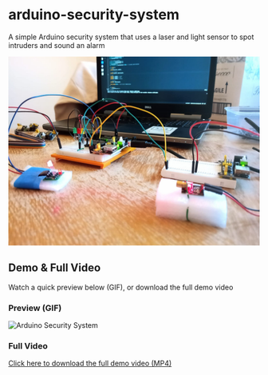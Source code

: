 # arduino-security-system
A simple Arduino security system that uses a laser and light sensor to spot intruders and sound an alarm

  ![Arduino Side View](https://raw.githubusercontent.com/adrirubio/arduino-security-system/main/my-build/arduino-side-view.jpeg)

## Demo & Full Video
Watch a quick preview below (GIF), or download the full demo video

### Preview (GIF)
  ![Arduino Security System](https://github.com/adrirubio/arduino-security-system/raw/main/my-build/demos/arduino-security-system-demo.gif)

### Full Video
[Click here to download the full demo video (MP4)](https://github.com/adrirubio/arduino-security-system/raw/main/my-build/demos/arduino-security-system-demo.mp4)

